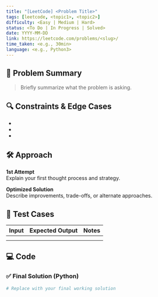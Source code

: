 ```yaml
---
title: "[LeetCode] <Problem Title>"
tags: [leetcode, <topic1>, <topic2>]
difficulty: <Easy | Medium | Hard>
status: <To Do | In Progress | Solved>
date: YYYY-MM-DD
link: https://leetcode.com/problems/<slug>/
time_taken: <e.g., 30min>
language: <e.g., Python3>
---
```


## 🧠 Problem Summary

> Briefly summarize what the problem is asking.

## 🔍 Constraints & Edge Cases

- 
- 
- 

## 🛠️ Approach

**1st Attempt**  
Explain your first thought process and strategy.

**Optimized Solution**  
Describe improvements, trade-offs, or alternate approaches.

## 🧪 Test Cases

| Input | Expected Output | Notes |
|-------|------------------|-------|
|       |                  |       |
|       |                  |       |

## 💻 Code

### ✅ Final Solution (Python)

```python
# Replace with your final working solution
